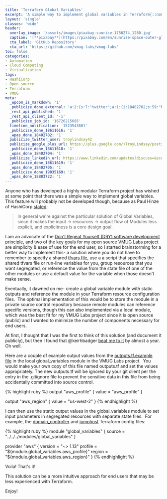 ```yaml
---
title: 'Terraform Global Variables'
excerpt: 'A simple way to implement global variables in Terraform{::nomarkdown}<br><br><strong>VMUG-Labs</strong> (example project)<br><br><iframe style="display: inline-block;" src="https://ghbtns.com/github-btn.html?user=vmug-labs&repo=vmug-labs&type=star&count=true&size=large" frameborder="0" scrolling="0" width="160px" height="30px"></iframe> <iframe style="display: inline-block;" src="https://ghbtns.com/github-btn.html?user=vmug-labs&repo=vmug-labs&type=fork&count=true&size=large" frameborder="0" scrolling="0" width="158px" height="30px"></iframe>{:/nomarkdown}'
layout: 'single'
classes: 'wide'
header:
  overlay_image: '/assets/images/pixabay-sunrise-1756274_1280.jpg'
  caption: '[**pixabay**](https://pixabay.com/en/sunrise-space-outer-globe-world-1756274/)'
  cta_label: 'GitHub Repository'
  cta_url: 'https://github.com/vmug-labs/vmug-labs'
toc: false
categories:
- Automation
- Cloud Computing
- Virtualization
tags:
- HashiCorp
- Open source
- Terraform
- VMUG
meta:
  _wpcom_is_markdown: '1'
  _publicize_done_external: 'a:2:{s:7:"twitter";a:1:{i:18402702;s:59:"https://twitter.com/troylindsay42/status/984440174124953600";}s:8:"facebook";a:1:{i:18883722;s:38:"https://facebook.com/10155592459651314";}}'
  _rest_api_published: '1'
  _rest_api_client_id: '-1'
  _publicize_job_id: '16726215685'
  timeline_notification: '1523543801'
  _publicize_done_18611616: '1'
  _wpas_done_18402702: '1'
  publicize_twitter_user: troylindsay42
  publicize_google_plus_url: https://plus.google.com/+TroyLindsay/posts/UPv7PQhPsrW
  _publicize_done_18611618: '1'
  _wpas_done_18402704: '1'
  publicize_linkedin_url: https://www.linkedin.com/updates?discuss=&scope=19360941&stype=M&topic=6390205878632542208&type=U&a=-pZo
  _publicize_done_18611619: '1'
  _wpas_done_18402705: '1'
  _publicize_done_19035169: '1'
  _wpas_done_18883722: '1'
---
```

Anyone who has developed a highly modular Terraform project has wished at some point that there was a simple way to implement global variables.  This feature will probably not be developed though, because as Paul Hinze of HashiCorp [stated][Terraform issue 5480]:

> In general we're against the particular solution of Global Variables, since it makes the input -> resources -> output flow of Modules less explicit, and explicitness is a core design goal.

I am an advocate of the [Don't Repeat Yourself (DRY) software development principle][DRY], and two of the key goals for my open source [VMUG Labs project][VMUG-Labs repo] are simplicity & ease of use for the end user, so I started brainstorming for a better way to implement this- a solution where you do not have to remember to specify a shared [tfvars file][Terraform variables], use a a script that specifies the shared tfvars file or run-line variables for you, group resources that you want segregated, or reference the value from the state file of one of the other modules or use a default value for the variable when those doesn't make sense.

Eventually, it dawned on me- create a global variable module with static outputs and reference the module in your Terraform resource configuration files.  The optimal implementation of this would be to store the module in a private source control repository because remote modules can reference specific versions, though this can also implemented via a local module, which was the best fit for my VMUG Labs project since it is open source (public) and I wanted to minimize the number of components necessary for end users.

At first, I thought that I was the first to think of this solution (and document it publicly), but then I found that @keirhbadger [beat me to it][Terraform issue 5480] by almost a year.  Oh well.

Here are a couple of example output values from the [outputs.tf.example file][VMUG-Labs outputs.tf.example] in the local global_variables module in the VMUG Labs project.  You would make your own copy of this file named outputs.tf and set the values appropriately.  The new outputs.tf will be ignored by your git client per the entry in the .gitignore file to prevent the sensitive data in this file from being accidentally committed into source control.

<!-- hcl is not supported by rouge or pygments at this time -->
{% highlight ruby %}
output "aws_profile" {
  value = "aws_profile"
}

output "aws_region" {
  value = "us-west-2"
}
{% endhighlight %}

I can then use the static output values in the global_variables module to set input parameters in segregated resources with separate state files.  For example, the [domain_controller][VMUG-Labs domain_controller] and [jumphost][VMUG-Labs jumphost] Terraform config files:

<!-- hcl is not supported by rouge or pygments at this time -->
{% highlight ruby %}
module "global_variables" {
  source = "../../../modules/global_variables"
}

provider "aws" {
  version = "~> 1.13"
  profile = "${module.global_variables.aws_profile}"
  region = "${module.global_variables.aws_region}"
}
{% endhighlight %}

Voila!  That's it!

This solution can be a more intuitive approach for end users that may be less experienced with Terraform.

Enjoy!

[Terraform issue 5480]: https://github.com/hashicorp/terraform/issues/5480
[DRY]: https://en.wikipedia.org/wiki/Don%27t_repeat_yourself
[VMUG-Labs repo]: https://github.com/vmug-labs/vmug-labs
[Terraform variables]: https://www.terraform.io/intro/getting-started/variables.html
[VMUG-Labs outputs.tf.example]: https://github.com/vmug-labs/vmug-labs/blob/master/modules/global_variables/outputs.tf.example
[VMUG-Labs domain_controller]: https://github.com/vmug-labs/vmug-labs/blob/master/live/global/domain_controller/main.tf
[VMUG-Labs jumphost]: https://github.com/vmug-labs/vmug-labs/blob/master/live/global/jumphost/main.tf
